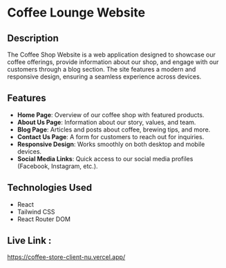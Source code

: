 # Coffee Lounge Website

## Description
The Coffee Shop Website is a web application designed to showcase our coffee offerings, provide information about our shop, and engage with our customers through a blog section. The site features a modern and responsive design, ensuring a seamless experience across devices.

## Features
- **Home Page**: Overview of our coffee shop with featured products.
- **About Us Page**: Information about our story, values, and team.
- **Blog Page**: Articles and posts about coffee, brewing tips, and more.
- **Contact Us Page**: A form for customers to reach out for inquiries.
- **Responsive Design**: Works smoothly on both desktop and mobile devices.
- **Social Media Links**: Quick access to our social media profiles (Facebook, Instagram, etc.).

## Technologies Used
- React
- Tailwind CSS
- React Router DOM

## Live Link :
   https://coffee-store-client-nu.vercel.app/
